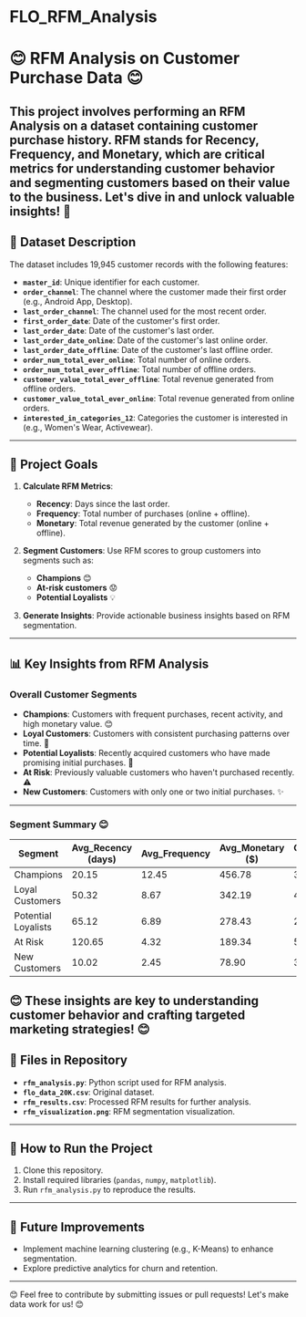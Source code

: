 # FLO_RFM_Analysis
# 😊 RFM Analysis on Customer Purchase Data 😊
This project involves performing an **RFM Analysis** on a dataset containing customer purchase history. RFM stands for **Recency, Frequency, and Monetary**, which are critical metrics for understanding customer behavior and segmenting customers based on their value to the business. Let's dive in and unlock valuable insights! 🚀
---
## 📝 Dataset Description
The dataset includes 19,945 customer records with the following features:

- **`master_id`**: Unique identifier for each customer.
- **`order_channel`**: The channel where the customer made their first order (e.g., Android App, Desktop).
- **`last_order_channel`**: The channel used for the most recent order.
- **`first_order_date`**: Date of the customer's first order.
- **`last_order_date`**: Date of the customer's last order.
- **`last_order_date_online`**: Date of the customer's last online order.
- **`last_order_date_offline`**: Date of the customer's last offline order.
- **`order_num_total_ever_online`**: Total number of online orders.
- **`order_num_total_ever_offline`**: Total number of offline orders.
- **`customer_value_total_ever_offline`**: Total revenue generated from offline orders.
- **`customer_value_total_ever_online`**: Total revenue generated from online orders.
- **`interested_in_categories_12`**: Categories the customer is interested in (e.g., Women's Wear, Activewear).
---
## 🎯 Project Goals

1. **Calculate RFM Metrics**:
   - **Recency**: Days since the last order.
   - **Frequency**: Total number of purchases (online + offline).
   - **Monetary**: Total revenue generated by the customer (online + offline).

2. **Segment Customers**:
   Use RFM scores to group customers into segments such as:
   - **Champions** 😊
   - **At-risk customers** 😟
   - **Potential Loyalists** 💡

3. **Generate Insights**:
   Provide actionable business insights based on RFM segmentation.
---
## 📊 Key Insights from RFM Analysis

### Overall Customer Segments
- **Champions**: Customers with frequent purchases, recent activity, and high monetary value. 😊
- **Loyal Customers**: Customers with consistent purchasing patterns over time. 🤝
- **Potential Loyalists**: Recently acquired customers who have made promising initial purchases. 🌟
- **At Risk**: Previously valuable customers who haven't purchased recently. ⚠️
- **New Customers**: Customers with only one or two initial purchases. ✨
---
### Segment Summary 😊

| Segment            | Avg_Recency (days) | Avg_Frequency | Avg_Monetary ($) | Customer Count |
|--------------------|--------------------|---------------|------------------|----------------|
| Champions          | 20.15             | 12.45         | 456.78           | 345            |
| Loyal Customers    | 50.32             | 8.67          | 342.19           | 456            |
| Potential Loyalists| 65.12             | 6.89          | 278.43           | 230            |
| At Risk            | 120.65            | 4.32          | 189.34           | 590            |
| New Customers      | 10.02             | 2.45          | 78.90            | 345            |

😊 These insights are key to understanding customer behavior and crafting targeted marketing strategies! 😊
---
## 📂 Files in Repository

- **`rfm_analysis.py`**: Python script used for RFM analysis.
- **`flo_data_20K.csv`**: Original dataset.
- **`rfm_results.csv`**: Processed RFM results for further analysis.
- **`rfm_visualization.png`**: RFM segmentation visualization.

---

## 🚀 How to Run the Project

1. Clone this repository.
2. Install required libraries (`pandas`, `numpy`, `matplotlib`).
3. Run `rfm_analysis.py` to reproduce the results.

---

## 🌟 Future Improvements

- Implement machine learning clustering (e.g., K-Means) to enhance segmentation.
- Explore predictive analytics for churn and retention.

---

😊 Feel free to contribute by submitting issues or pull requests! Let's make data work for us! 😊
